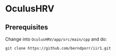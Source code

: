 # OculusHRV

## Prerequisites

Change into `OculusHRV/app/src/main/cpp` and do:

```
git clone https://github.com/berndporr/iir1.git
```

